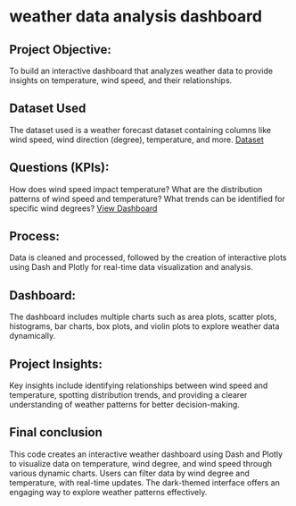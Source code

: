 # weather data analysis dashboard 
## Project Objective:
To build an interactive dashboard that analyzes weather data to provide insights on temperature, wind speed, and their relationships.

## Dataset Used    
The dataset used is a weather forecast dataset containing columns like wind speed, wind direction (degree), temperature, and more.
<a href="https://github.com/Shanmukha021/Weather-data-analysis-dashboard-/tree/main">Dataset</a>
## Questions (KPIs):    
How does wind speed impact temperature?  What are the distribution patterns of wind speed and temperature?                  What trends can be identified for specific wind degrees?
<a href="https://github.com/Shanmukha021/Weather-data-analysis-dashboard-/tree/main">View Dashboard</a>
## Process:      
Data is cleaned and processed, followed by the creation of interactive plots using Dash and Plotly for real-time data visualization and analysis.

## Dashboard:     
The dashboard includes multiple charts such as area plots, scatter plots, histograms, bar charts, box plots, and violin plots to explore weather data dynamically.

## Project Insights:       
Key insights include identifying relationships between wind speed and temperature, spotting distribution trends, and providing a clearer understanding of weather patterns for better decision-making.
## Final conclusion
This code creates an interactive weather dashboard using Dash and Plotly to visualize data on temperature, wind degree, and wind speed through various dynamic charts. Users can filter data by wind degree and temperature, with real-time updates. The dark-themed interface offers an engaging way to explore weather patterns effectively.
